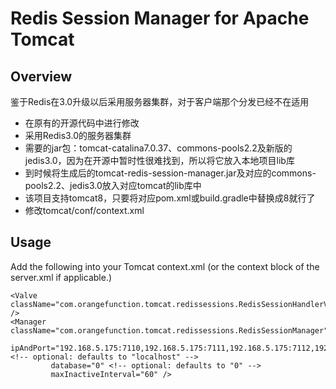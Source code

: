 Redis Session Manager for Apache Tomcat
=======================================

Overview
--------

鉴于Redis在3.0升级以后采用服务器集群，对于客户端那个分发已经不在适用

* 在原有的开源代码中进行修改
* 采用Redis3.0的服务器集群
* 需要的jar包：tomcat-catalina7.0.37、commons-pools2.2及新版的jedis3.0，因为在开源中暂时性很难找到，所以将它放入本地项目lib库
* 到时候将生成后的tomcat-redis-session-manager.jar及对应的commons-pools2.2、jedis3.0放入对应tomcat的lib库中
* 该项目支持tomcat8，只要将对应pom.xml或build.gradle中替换成8就行了
* 修改tomcat/conf/context.xml

Usage
-----

Add the following into your Tomcat context.xml (or the context block of the server.xml if applicable.)

    <Valve className="com.orangefunction.tomcat.redissessions.RedisSessionHandlerValve" />
    <Manager className="com.orangefunction.tomcat.redissessions.RedisSessionManager"
             ipAndPort="192.168.5.175:7110,192.168.5.175:7111,192.168.5.175:7112,192.168.5.175:7113,192.168.5.175:7114,192.168.5.175:7115" <!-- optional: defaults to "localhost" -->
             database="0" <!-- optional: defaults to "0" -->
             maxInactiveInterval="60" />
